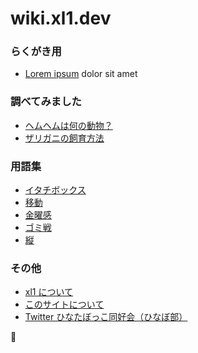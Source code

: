 # wiki.xl1.dev

### らくがき用
- [Lorem ipsum](lorem-ipsum) dolor sit amet

### 調べてみました
- [ヘムヘムは何の動物？](ヘムヘムは何の動物？)
- [ザリガニの飼育方法](ザリガニの飼育方法)

### 用語集
- [イタチボックス](イタチボックス)
- [移動](移動)
- [金曜感](金曜感)
- [ゴミ戦](ゴミ戦)
- [縦](縦)

### その他
- [xl1 について](xl1)
- [このサイトについて](about)
- [Twitter ひなたぼっこ同好会（ひなぼ部）](ひなぼ部)

🐾